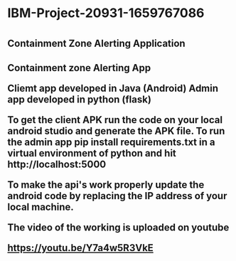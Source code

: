 <h1>IBM-Project-20931-1659767086<h1>
<h2>Containment Zone Alerting Application<h2>
        Containment zone Alerting App

Cliemt app developed in Java (Android) Admin app developed in python (flask)

To get the client APK run the code on your local android studio and generate the APK file. To run the admin app pip install requirements.txt in a virtual environment of python and hit http://localhost:5000

To make the api's work properly update the android code by replacing the IP address of your local machine.

The video of the working is uploaded on youtube

https://youtu.be/Y7a4w5R3VkE
